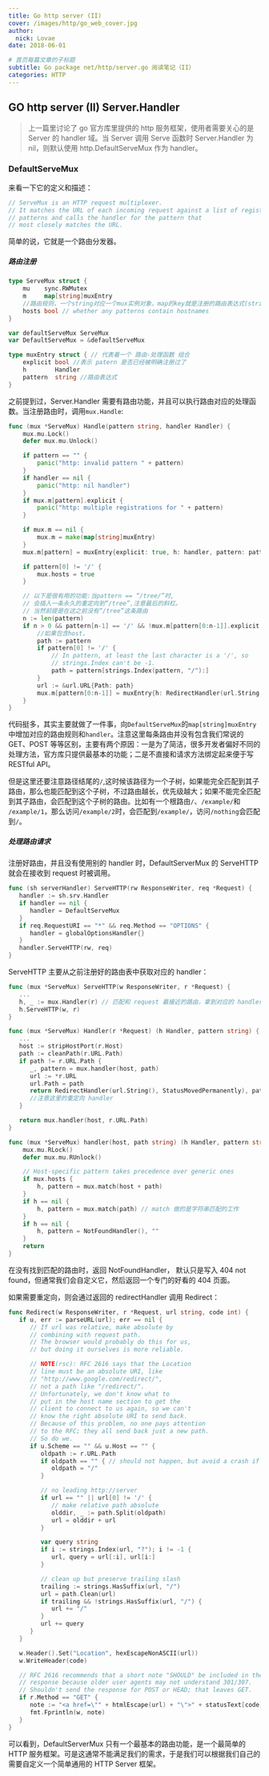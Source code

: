 ```yaml
---
title: Go http server (II)
cover: /images/http/go_web_cover.jpg
author: 
  nick: Lovae
date: 2018-06-01

# 首页每篇文章的子标题
subtitle: Go package net/http/server.go 阅读笔记（II）
categories: HTTP
---
```

## GO http server (II) Server.Handler

>  上一篇里讨论了 go 官方库里提供的 http 服务框架，使用者需要关心的是 Server 的 handler 域。当 Server 调用 Serve 函数时 Server.Handler 为 nil，则默认使用 http.DefaultServeMux 作为 handler。

### DefaultServeMux

来看一下它的定义和描述：

```go
// ServeMux is an HTTP request multiplexer.
// It matches the URL of each incoming request against a list of registered
// patterns and calls the handler for the pattern that
// most closely matches the URL.
```

简单的说，它就是一个路由分发器。

##### 路由注册

```go
type ServeMux struct {
	mu    sync.RWMutex
	m     map[string]muxEntry
  	//路由规则，一个string对应一个mux实例对象，map的key就是注册的路由表达式(string类型的)
	hosts bool // whether any patterns contain hostnames
}

var defaultServeMux ServeMux
var DefaultServeMux = &defaultServeMux

type muxEntry struct { // 代表着一个 路由-处理函数 组合
	explicit bool //表示 patern 是否已经被明确注册过了
	h        Handler
	pattern  string //路由表达式
}
```

之前提到过，Server.Handler 需要有路由功能，并且可以执行路由对应的处理函数。当注册路由时，调用`mux.Handle`:

```go
func (mux *ServeMux) Handle(pattern string, handler Handler) {
	mux.mu.Lock()
	defer mux.mu.Unlock()

	if pattern == "" {
		panic("http: invalid pattern " + pattern)
	}
	if handler == nil {
		panic("http: nil handler")
	}
	if mux.m[pattern].explicit {
		panic("http: multiple registrations for " + pattern)
	}

	if mux.m == nil {
		mux.m = make(map[string]muxEntry)
	}
	mux.m[pattern] = muxEntry{explicit: true, h: handler, pattern: pattern}

	if pattern[0] != '/' {
		mux.hosts = true
	}

  	// 以下是很有用的功能:当pattern == “/tree/”时,
  	// 会插入一条永久的重定向到“/tree”,注意最后的斜杠。
  	// 当然前提是在这之前没有“/tree”这条路由
	n := len(pattern)
	if n > 0 && pattern[n-1] == '/' && !mux.m[pattern[0:n-1]].explicit {
		//如果包含host，
		path := pattern
		if pattern[0] != '/' {
			// In pattern, at least the last character is a '/', so
			// strings.Index can't be -1.
			path = pattern[strings.Index(pattern, "/"):]
		}
		url := &url.URL{Path: path}
		mux.m[pattern[0:n-1]] = muxEntry{h: RedirectHandler(url.String(), StatusMovedPermanently), pattern: pattern}
	}
}
```

代码挺多，其实主要就做了一件事，向`DefaultServeMux`的`map[string]muxEntry`中增加对应的路由规则和`handler`。注意这里每条路由并没有包含我们常说的 GET、POST 等等区别，主要有两个原因：一是为了简洁，很多开发者偏好不同的处理方法，官方库只提供最基本的功能；二是不直接和请求方法绑定起来便于写 RESTful API。

但是这里还要注意路径结尾的`/`,这时候该路径为一个子树，如果能完全匹配到其子路由，那么也能匹配到这个子树，不过路由越长，优先级越大；如果不能完全匹配到其子路由，会匹配到这个子树的路由。比如有一个根路由`/`、`/example/`和 `/example/1`，那么访问`/example/2`时，会匹配到`/example/`，访问`/nothing`会匹配到`/`。

##### 处理路由请求

注册好路由，并且没有使用别的 handler 时，DefaultServerMux 的 ServeHTTP 就会在接收到 request 时被调用。

```go
func (sh serverHandler) ServeHTTP(rw ResponseWriter, req *Request) {
   handler := sh.srv.Handler
   if handler == nil {
      handler = DefaultServeMux 
   }
   if req.RequestURI == "*" && req.Method == "OPTIONS" {
      handler = globalOptionsHandler{}
   }
   handler.ServeHTTP(rw, req)
}
```

ServeHTTP 主要从之前注册好的路由表中获取对应的 handler：

```go
func (mux *ServeMux) ServeHTTP(w ResponseWriter, r *Request) {
   ...
   h, _ := mux.Handler(r) // 匹配和 request 最接近的路由，拿到对应的 handler
   h.ServeHTTP(w, r)
}

func (mux *ServeMux) Handler(r *Request) (h Handler, pattern string) {
   ...
   host := stripHostPort(r.Host)
   path := cleanPath(r.URL.Path)
   if path != r.URL.Path {
      _, pattern = mux.handler(host, path)
      url := *r.URL
      url.Path = path
      return RedirectHandler(url.String(), StatusMovedPermanently), pattern
      //注意这里的重定向 handler
   }

   return mux.handler(host, r.URL.Path)
}

func (mux *ServeMux) handler(host, path string) (h Handler, pattern string) {
	mux.mu.RLock()
	defer mux.mu.RUnlock()

	// Host-specific pattern takes precedence over generic ones
	if mux.hosts {
		h, pattern = mux.match(host + path)
	}
	if h == nil {
		h, pattern = mux.match(path) // match 做的是字符串匹配的工作
	}
	if h == nil {
		h, pattern = NotFoundHandler(), "" 
	}
	return
}
```

在没有找到匹配的路由时，返回 NotFoundHandler， 默认只是写入 404 not found，但通常我们会自定义它，然后返回一个专门的好看的 404 页面。

如果需要重定向，则会通过返回的 redirectHandler 调用 Redirect：

```go
func Redirect(w ResponseWriter, r *Request, url string, code int) {
   if u, err := parseURL(url); err == nil {
      // If url was relative, make absolute by
      // combining with request path.
      // The browser would probably do this for us,
      // but doing it ourselves is more reliable.

      // NOTE(rsc): RFC 2616 says that the Location
      // line must be an absolute URI, like
      // "http://www.google.com/redirect/",
      // not a path like "/redirect/".
      // Unfortunately, we don't know what to
      // put in the host name section to get the
      // client to connect to us again, so we can't
      // know the right absolute URI to send back.
      // Because of this problem, no one pays attention
      // to the RFC; they all send back just a new path.
      // So do we.
      if u.Scheme == "" && u.Host == "" {
         oldpath := r.URL.Path
         if oldpath == "" { // should not happen, but avoid a crash if it does
            oldpath = "/"
         }

         // no leading http://server
         if url == "" || url[0] != '/' {
            // make relative path absolute
            olddir, _ := path.Split(oldpath)
            url = olddir + url
         }

         var query string
         if i := strings.Index(url, "?"); i != -1 {
            url, query = url[:i], url[i:]
         }

         // clean up but preserve trailing slash
         trailing := strings.HasSuffix(url, "/")
         url = path.Clean(url)
         if trailing && !strings.HasSuffix(url, "/") {
            url += "/"
         }
         url += query
      }
   }

   w.Header().Set("Location", hexEscapeNonASCII(url))
   w.WriteHeader(code)

   // RFC 2616 recommends that a short note "SHOULD" be included in the
   // response because older user agents may not understand 301/307.
   // Shouldn't send the response for POST or HEAD; that leaves GET.
   if r.Method == "GET" {
      note := "<a href=\"" + htmlEscape(url) + "\">" + statusText[code] + "</a>.\n"
      fmt.Fprintln(w, note)
   }
}
```

可以看到，DefaultServerMux 只有一个最基本的路由功能，是一个最简单的 HTTP 服务框架。可是这通常不能满足我们的需求，于是我们可以根据我们自己的需要自定义一个简单通用的 HTTP Server 框架。